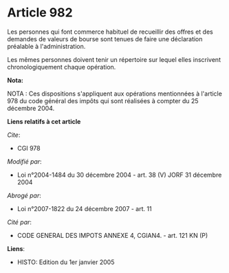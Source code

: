 # Article 982

Les personnes qui font commerce habituel de recueillir des offres et des demandes de valeurs de bourse sont tenues de faire
une déclaration préalable à l'administration.

Les mêmes personnes doivent tenir un répertoire sur lequel elles inscrivent chronologiquement chaque opération.

**Nota:**

NOTA : Ces dispositions s'appliquent aux opérations mentionnées à l'article 978 du code général des impôts qui sont réalisées
à compter du 25 décembre 2004.

**Liens relatifs à cet article**

_Cite_:

  - CGI 978

_Modifié par_:

  - Loi n°2004-1484 du 30 décembre 2004 - art. 38 (V) JORF 31 décembre 2004

_Abrogé par_:

  - Loi n°2007-1822 du 24 décembre 2007 - art. 11

_Cité par_:

  - CODE GENERAL DES IMPOTS ANNEXE 4, CGIAN4. - art. 121 KN (P)

**Liens**:

  - HISTO: Edition du 1er janvier 2005
